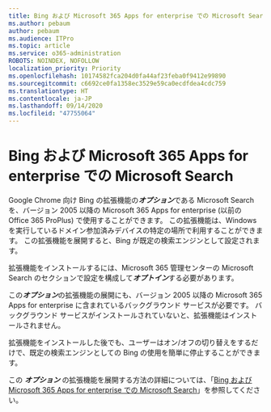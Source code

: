 ```yaml
---
title: Bing および Microsoft 365 Apps for enterprise での Microsoft Search
ms.author: pebaum
author: pebaum
ms.audience: ITPro
ms.topic: article
ms.service: o365-administration
ROBOTS: NOINDEX, NOFOLLOW
localization_priority: Priority
ms.openlocfilehash: 10174582fca204d0fa44af23feba0f9412e99890
ms.sourcegitcommit: c6692ce0fa1358ec3529e59ca0ecdfdea4cdc759
ms.translationtype: HT
ms.contentlocale: ja-JP
ms.lasthandoff: 09/14/2020
ms.locfileid: "47755064"
---
```

# <a name="microsoft-search-in-bing-and-microsoft-365-apps-for-enterprise"></a>Bing および Microsoft 365 Apps for enterprise での Microsoft Search

Google Chrome 向け Bing の拡張機能の***オプション***である Microsoft Search を、バージョン 2005 以降の Microsoft 365 Apps for enterprise (以前の Office 365 ProPlus) で使用することができます。 この拡張機能は、Windows を実行しているドメイン参加済みデバイスの特定の場所で利用することができます。 この拡張機能を展開すると、Bing が既定の検索エンジンとして設定されます。

拡張機能をインストールするには、Microsoft 365 管理センターの Microsoft Search のセクションで設定を構成して***オプトイン***する必要があります。

この***オプション***の拡張機能の展開にも、バージョン 2005 以降の Microsoft 365 Apps for enterprise に含まれているバックグラウンド サービスが必要です。 バックグラウンド サービスがインストールされていないと、拡張機能はインストールされません。

拡張機能をインストールした後でも、ユーザーはオン/オフの切り替えをするだけで、既定の検索エンジンとしての Bing の使用を簡単に停止することができます。

この ***オプション*** の拡張機能を展開する方法の詳細については、「[Bing および Microsoft 365 Apps for enterprise での Microsoft Search](https://docs.microsoft.com/deployoffice/microsoft-search-bing)」を参照してください。